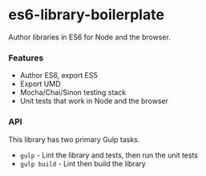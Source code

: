# es6-library-boilerplate

Author libraries in ES6 for Node and the browser.

### Features

- Author ES6, export ES5
- Export UMD
- Mocha/Chai/Sinon testing stack
- Unit tests that work in Node and the browser

### API

This library has two primary Gulp tasks.

- `gulp` - Lint the library and tests, then run the unit tests
- `gulp build` - Lint then build the library
